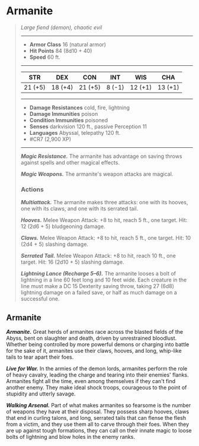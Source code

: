 # Armanite
>*Large fiend (demon), chaotic evil*
>___
>- **Armor Class** 16 (natural armor)
>- **Hit Points** 84 (8d10 + 40)
>- **Speed** 60 ft.
>___
>|STR|DEX|CON|INT|WIS|CHA|
>|:---:|:---:|:---:|:---:|:---:|:---:|
>|21 (+5)|18 (+4)|21 (+5)|8 (-1)|12 (+1)|13 (+1)|
>___
>- **Damage Resistances** cold, fire, lightning
>- **Damage Immunities** poison
>- **Condition Immunities** poisoned
>- **Senses** darkvision 120 ft., passive Perception 11
>- **Languages** Abyssal, telepathy 120 ft.
>- #CR7 (2,900 XP)
>___
>***Magic Resistance.*** The armanite has advantage on saving throws against spells and other magical effects.  
>
>***Magic Weapons.*** The armanite's weapon attacks are magical.  
>
>### Actions
>***Multiattack.*** The armanite makes three attacks: one with its hooves, one with its claws, and one with its serrated tail.  
>
>***Hooves.*** Melee Weapon Attack: +8 to hit, reach 5 ft., one target. Hit: 12 (2d6 + 5) bludgeoning damage.  
>
>***Claws.*** Melee Weapon Attack: +8 to hit, reach 5 ft., one target. Hit: 10 (2d4 + 5) slashing damage.  
>
>***Serrated Tail.*** Melee Weapon Attack: +8 to hit, reach 10 ft., one target. Hit: 16 (2d10 + 5) slashing damage.  
>
>***Lightning Lance (Recharge 5–6).*** The armanite looses a bolt of lightning in a line 60 feet long and 10 feet wide. Each creature in the line must make a DC 15 Dexterity saving throw, taking 27 (6d8) lightning damage on a failed save, or half as much damage on a successful one.

## Armanite

***Armanite.*** Great herds of armanites race across the blasted fields of the Abyss, bent on slaughter and death, driven by unrestrained bloodlust. Whether being controlled by more powerful demons or charging into battle for the sake of it, armanites use their claws, hooves, and long, whip-like tails to tear apart their foes.

***Live for War.*** In the armies of the demon lords, armanites perform the role of heavy cavalry, leading the charge and tearing into their enemies' flanks. Armanites fight all the time, even among themselves if they can't find another enemy. They make ideal shock troops, courageous to the point of stupidity and utterly savage.

***Walking Arsenal.*** Part of what makes armanites so fearsome is the number of weapons they have at their disposal. They possess sharp hooves, claws that end in curling talons, and long, serrated tails that can flense the flesh from a victim, and they use them all to carve through their foes. When they are up against tough formations, they can call on their innate magic to loose bolts of lightning and blow holes in the enemy ranks.